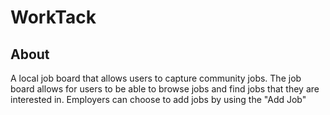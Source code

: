 # WorkTack
## About
A local job board that allows users to capture community jobs. 
The job board allows for users to be able to browse jobs and find jobs that they are interested in. Employers can choose to add jobs by using the "Add Job" 